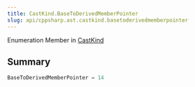 ```yaml
---
title: CastKind.BaseToDerivedMemberPointer
slug: api/cppsharp.ast.castkind.basetoderivedmemberpointer
---
```

Enumeration Member in [CastKind](/api/cppsharp/ast/castkind)

## Summary



```csharp
BaseToDerivedMemberPointer = 14
```

